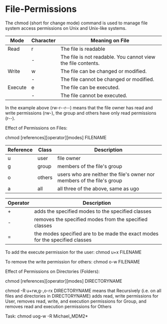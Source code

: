 # File-Permissions

The chmod (short for change mode) command is used to manage file system access permissions on Unix and Unix-like systems. 

| Mode          |  Character            | Meaning on File                                                             |
| ------------- | ----------------------| --------------------------------------------------------------------------- |
| Read          | r                     | The file is readable                                                        |
|               | -                     | The file is not readable. You cannot view the file contents.                |
| Write         | w                     | The file can be changed or modified.                                        |
|               | -                     | The file cannot be changed or modified.                                     |
| Execute       | e                     | The file can be executed.                                                   |
|               | -                     | The file cannot be executed.                                                |

In the example above (rw-r--r--) means that the file owner has read and write permissions (rw-), the group and others have only read permissions (r--).


Effect of Permissions on Files: 

chmod [references][operator][modes] FILENAME

| Reference   |  Class             | Description                                                           |
| ----------- | -------------------| --------------------------------------------------------------------- |
| u           |  user              | file owner                                                            |
| g           |  group             | members of the file's group                                           |
| o           |  others            | users who are neither the file's owner nor members of the file's group|
| a           |  all               | all three of the above, same as ugo                                   |


| Operator   |  Description                                                                    |
| -----------| ------------------------------------------------------------------------------- |
| +          |  adds the specified modes to the specified classes                              |
| -          |  removes the specified modes from the specified classes                         |
| =          |  the modes specified are to be made the exact modes for the specified classes   |


To add the execute permission for the user: chmod u+x FILENAME 

To remove the write permission for others: chmod o-w FILENAME


Effect of Permissions on Directories (Folders): 

chmod [references][operator][modes] DIRECTORYNAME

chmod -R u+rw,g-,o-rx DIRECTORYNAME means that Recursively (i.e. on all files and directories in DIRECTORYNAME) adds read, write permissions for User, removes read, write, and execution permissions for Group, and removes read and execution permissions for Others

Task: chmod uog-w -R Michael_MDM2*



